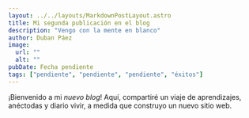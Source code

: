 ```yaml
---
layout: ../../layouts/MarkdownPostLayout.astro
title: Mi segunda publicación en el blog
description: "Vengo con la mente en blanco"
author: Duban Páez
image:
  url: ""
  alt: ""
pubDate: Fecha pendiente
tags: ["pendiente", "pendiente", "pendiente", "éxitos"]
---
```


¡Bienvenido a mi _nuevo blog_! Aquí, compartiré un viaje de aprendizajes, anéctodas y diario vivir, a medida que construyo un nuevo sitio web.


